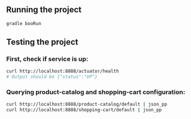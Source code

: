 ## Running the project

```sh
gradle booRun
```

## Testing the project

### First, check if service is up:

```sh
curl http://localhost:8888/actuator/health
# Output should be {"status":"UP"}
```

### Querying product-catalog and shopping-cart configuration:

```sh
curl http://localhost:8888/product-catalog/default | json_pp
curl http://localhost:8888/shopping-cart/default | json_pp
```
